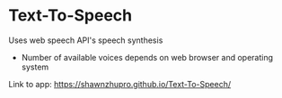 # Text-To-Speech
Uses web speech API's speech synthesis
- Number of available voices depends on web browser and operating system

Link to app: https://shawnzhupro.github.io/Text-To-Speech/
